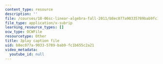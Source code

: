 ```yaml
---
content_type: resource
description: ''
file: /courses/18-06sc-linear-algebra-fall-2011/b8ec077a90335789bab9fc1b655c2a21_VqP2tREMvt0.vtt
file_type: application/x-subrip
learning_resource_types: []
ocw_type: OCWFile
resourcetype: Other
title: 3play caption file
uid: b8ec077a-9033-5789-bab9-fc1b655c2a21
video_metadata:
  youtube_id: null
---
```

